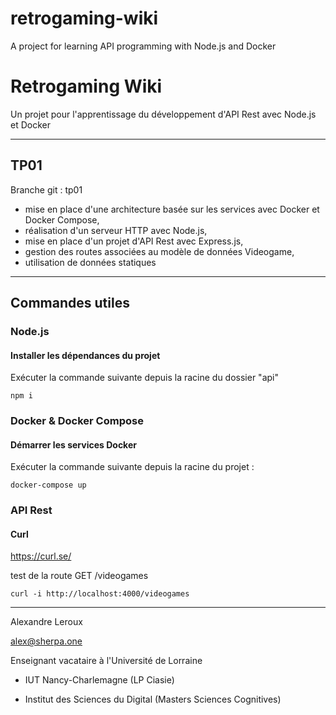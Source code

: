 # retrogaming-wiki
A project for learning API programming with Node.js and Docker
# Retrogaming Wiki

Un projet pour l'apprentissage du développement d'API Rest avec Node.js et Docker

---

## TP01

Branche git : tp01

- mise en place d'une architecture basée sur les services avec Docker et Docker Compose,
- réalisation d'un serveur HTTP avec Node.js,
- mise en place d'un projet d'API Rest avec Express.js,
- gestion des routes associées au modèle de données Videogame,
- utilisation de données statiques

---

## Commandes utiles

### Node.js

#### Installer les dépendances du projet

Exécuter la commande suivante depuis la racine du dossier "api"

```
npm i
```
### Docker & Docker Compose

#### Démarrer les services Docker

Exécuter la commande suivante depuis la racine du projet :

```
docker-compose up
```

### API Rest

#### Curl

https://curl.se/

test de la route GET /videogames
```
curl -i http://localhost:4000/videogames
```
---

Alexandre Leroux

alex@sherpa.one

Enseignant vacataire à l'Université de Lorraine

- IUT Nancy-Charlemagne (LP Ciasie)

- Institut des Sciences du Digital (Masters Sciences Cognitives)